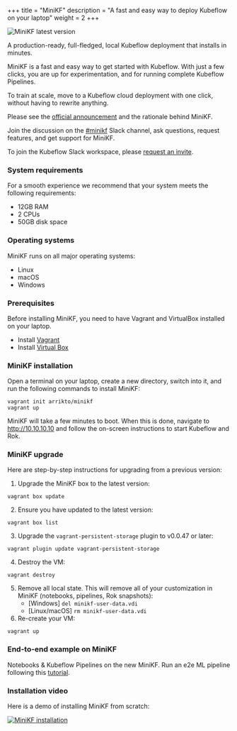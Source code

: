 +++
title = "MiniKF"
description = "A fast and easy way to deploy Kubeflow on your laptop"
weight = 2
+++

![MiniKF latest
version](https://www.arrikto.com/wp-content/uploads/2019/06/minikf-latest-version.svg
"MiniKF latest version")

A production-ready, full-fledged, local Kubeflow deployment that
installs in minutes.

MiniKF is a fast and easy way to get started with Kubeflow. With just a
few clicks, you are up for experimentation, and for running complete
Kubeflow Pipelines.

To train at scale, move to a Kubeflow cloud deployment with one click,
without having to rewrite anything.

Please see the [official
announcement](https://medium.com/kubeflow/minikf-the-fastest-and-easiest-way-to-deploy-kubeflow-on-your-laptop-a91fb846d0ba)
and the rationale behind MiniKF.

Join the discussion on the
[#minikf](https://kubeflow.slack.com/messages/CGRKM3N0G/) Slack channel,
ask questions, request features, and get support for MiniKF.

To join the Kubeflow Slack workspace, please [request an
invite](https://kubeflow.slack.com/join/shared_invite/enQtNDg5MTM4NTQyNjczLTdkNTVhMjg1ZTExOWI0N2QyYTQ2MTIzNTJjMWRiOTFjOGRlZWEzODc1NzMwNTMwM2EzNjY1MTFhODczNjk4MTk).

### System requirements
For a smooth experience we recommend that your system meets the
following requirements:

- 12GB RAM
- 2 CPUs
- 50GB disk space

### Operating systems
MiniKF runs on all major operating systems:

- Linux
- macOS
- Windows

### Prerequisites
Before installing MiniKF, you need to have Vagrant and VirtualBox
installed on your laptop.

- Install [Vagrant](https://www.vagrantup.com/downloads.html)
- Install [Virtual Box](https://www.virtualbox.org/wiki/Downloads)

### MiniKF installation
Open a terminal on your laptop, create a new directory, switch into it,
and run the following commands to install MiniKF:

```
vagrant init arrikto/minikf
vagrant up
```

MiniKF will take a few minutes to boot. When this is done, navigate to
http://10.10.10.10 and follow the on-screen instructions to start Kubeflow and
Rok.

### MiniKF upgrade
Here are step-by-step instructions for upgrading from a previous version:

1. Upgrade the MiniKF box to the latest version:
```
vagrant box update
```
2. Ensure you have updated to the latest version:
```
vagrant box list
```
3. Upgrade the `vagrant-persistent-storage` plugin to v0.0.47 or later:
```
vagrant plugin update vagrant-persistent-storage
```
4. Destroy the VM:
```
vagrant destroy
```
5. Remove all local state. This will remove all of your customization in MiniKF
   (notebooks, pipelines, Rok snapshots):
     - [Windows] ```del minikf-user-data.vdi```
     - [Linux/macOS] ```rm minikf-user-data.vdi```
6. Re-create your VM:
```
vagrant up
```

### End-to-end example on MiniKF

Notebooks & Kubeflow Pipelines on the new MiniKF. Run an e2e ML pipeline
following this
[tutorial](https://medium.com/kubeflow/an-end-to-end-ml-pipeline-on-prem-notebooks-kubeflow-pipelines-on-the-new-minikf-33b7d8e9a836).


### Installation video
Here is a demo of installing MiniKF from scratch:

[![MiniKF
installation](https://img.youtube.com/vi/rVak_NIKF88/0.jpg)](https://www.youtube.com/watch?v=rVak_NIKF88
"minikf-installation")

